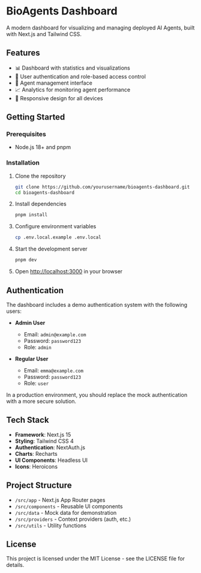 # BioAgents Dashboard

A modern dashboard for visualizing and managing deployed AI Agents, built with Next.js and Tailwind CSS.

## Features

- 📊 Dashboard with statistics and visualizations
- 👤 User authentication and role-based access control
- 🤖 Agent management interface
- 📈 Analytics for monitoring agent performance
- 📱 Responsive design for all devices

## Getting Started

### Prerequisites

- Node.js 18+ and pnpm

### Installation

1. Clone the repository

   ```bash
   git clone https://github.com/yourusername/bioagents-dashboard.git
   cd bioagents-dashboard
   ```

2. Install dependencies

   ```bash
   pnpm install
   ```

3. Configure environment variables

   ```bash
   cp .env.local.example .env.local
   ```

4. Start the development server

   ```bash
   pnpm dev
   ```

5. Open [http://localhost:3000](http://localhost:3000) in your browser

## Authentication

The dashboard includes a demo authentication system with the following users:

- **Admin User**

  - Email: `admin@example.com`
  - Password: `password123`
  - Role: `admin`

- **Regular User**
  - Email: `emma@example.com`
  - Password: `password123`
  - Role: `user`

In a production environment, you should replace the mock authentication with a more secure solution.

## Tech Stack

- **Framework**: Next.js 15
- **Styling**: Tailwind CSS 4
- **Authentication**: NextAuth.js
- **Charts**: Recharts
- **UI Components**: Headless UI
- **Icons**: Heroicons

## Project Structure

- `/src/app` - Next.js App Router pages
- `/src/components` - Reusable UI components
- `/src/data` - Mock data for demonstration
- `/src/providers` - Context providers (auth, etc.)
- `/src/utils` - Utility functions

## License

This project is licensed under the MIT License - see the LICENSE file for details.

